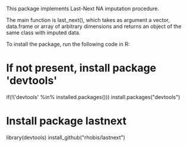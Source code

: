 This package implements Last-Next NA imputation procedure.

The main function is last_next(), which takes as argument a 
vector, data.frame or array of arbitrary dimensions and returns
an object of the same class with imputed data.



To install the package, run the following code in R:

# If not present, install package 'devtools'
if(!('devtools' %in% installed.packages())) install.packages("devtools")

# Install package lastnext
library(devtools)
install_github("rhobis/lastnext")
